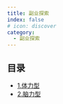 ```yaml
---
title: 副业探索
index: false
# icon: discover
category:
  - 副业探索
---
```


## 目录

- [1.体力型](tili.md)
- [2.脑力型](naoli.md)

